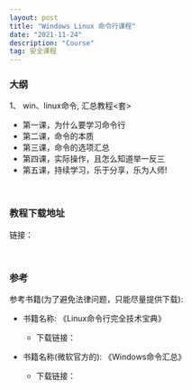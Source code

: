 ```yaml
---
layout: post
title: "Windows Linux 命令行课程"
date: "2021-11-24"
description: "Course"
tag: 安全课程
--- 
```




### 大纲
1、 win、linux命令, 汇总教程<套>
* 第一课，为什么要学习命令行
* 第二课，命令的本质
* 第三课，命令的选项汇总
* 第四课，实际操作，且怎么知道举一反三
* 第五课，持续学习，乐于分享，乐为人师!

&emsp;
### 教程下载地址
链接：

&emsp;
### 参考
参考书籍(为了避免法律问题，只能尽量提供下载): 
* 书籍名称: 《Linux命令行完全技术宝典》
    * 下载链接：

* 书籍名称(微软官方的): 《Windows命令汇总》
    * 下载链接：